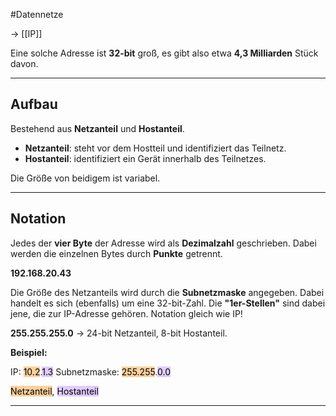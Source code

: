 #Datennetze 

-> [[IP]]

Eine solche Adresse ist **32-bit** groß, es gibt also etwa **4,3 Milliarden** Stück davon.

___

## Aufbau

Bestehend aus **Netzanteil** und **Hostanteil**.

- **Netzanteil**: steht vor dem Hostteil und identifiziert das Teilnetz.
- **Hostanteil**: identifiziert ein Gerät innerhalb des Teilnetzes.

Die Größe von beidigem ist variabel.

___

## Notation

Jedes der **vier Byte** der Adresse wird als **Dezimalzahl** geschrieben. Dabei werden die einzelnen Bytes durch **Punkte** getrennt.

**192.168.20.43**


Die Größe des Netzanteils wird durch die **Subnetzmaske** angegeben.
Dabei handelt es sich (ebenfalls) um eine 32-bit-Zahl. Die **"1er-Stellen"** sind dabei jene, die zur IP-Adresse gehören. Notation gleich wie IP!

**255.255.255.0** -> 24-bit Netzanteil, 8-bit Hostanteil.


**Beispiel:**

IP:                         <mark style="background: #FFB86CA6;">10.2</mark>.<mark style="background: #D2B3FFA6;">1.3</mark>
Subnetzmaske:   <mark style="background: #FFB86CA6;">255.255</mark>.<mark style="background: #D2B3FFA6;">0.0</mark>

<mark style="background: #FFB86CA6;">Netzanteil</mark>, <mark style="background: #D2B3FFA6;">Hostanteil</mark>


___
